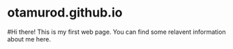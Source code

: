 # otamurod.github.io

#Hi there! This is my first web page. You can find some relavent information about me here.
